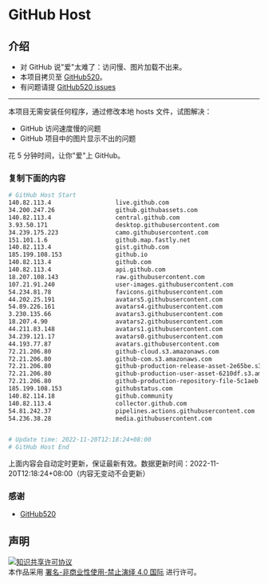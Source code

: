 # GitHub Host
## 介绍
- 对 GitHub 说"爱"太难了：访问慢、图片加载不出来。
- 本项目拷贝至 [GitHub520](https://github.com/521xueweihan/GitHub520)。
- 有问题请提 [GitHub520 issues](https://github.com/521xueweihan/GitHub520/issues/new)

---

本项目无需安装任何程序，通过修改本地 hosts 文件，试图解决：
- GitHub 访问速度慢的问题
- GitHub 项目中的图片显示不出的问题

花 5 分钟时间，让你"爱"上 GitHub。

### 复制下面的内容
```bash
# GitHub Host Start
140.82.113.4                  live.github.com
34.200.247.26                 github.githubassets.com
140.82.113.4                  central.github.com
3.93.50.171                   desktop.githubusercontent.com
34.239.175.223                camo.githubusercontent.com
151.101.1.6                   github.map.fastly.net
140.82.113.4                  gist.github.com
185.199.108.153               github.io
140.82.113.4                  github.com
140.82.113.4                  api.github.com
18.207.108.143                raw.githubusercontent.com
107.21.91.240                 user-images.githubusercontent.com
54.234.81.78                  favicons.githubusercontent.com
44.202.25.191                 avatars5.githubusercontent.com
54.89.226.161                 avatars4.githubusercontent.com
3.230.135.66                  avatars3.githubusercontent.com
18.207.4.90                   avatars2.githubusercontent.com
44.211.83.148                 avatars1.githubusercontent.com
34.239.121.17                 avatars0.githubusercontent.com
44.193.77.87                  avatars.githubusercontent.com
72.21.206.80                  github-cloud.s3.amazonaws.com
72.21.206.80                  github-com.s3.amazonaws.com
72.21.206.80                  github-production-release-asset-2e65be.s3.amazonaws.com
72.21.206.80                  github-production-user-asset-6210df.s3.amazonaws.com
72.21.206.80                  github-production-repository-file-5c1aeb.s3.amazonaws.com
185.199.108.153               githubstatus.com
140.82.114.18                 github.community
140.82.113.4                  collector.github.com
54.81.242.37                  pipelines.actions.githubusercontent.com
54.236.38.28                  media.githubusercontent.com


# Update time: 2022-11-20T12:18:24+08:00
# GitHub Host End

```
上面内容会自动定时更新，保证最新有效。数据更新时间：2022-11-20T12:18:24+08:00（内容无变动不会更新）

### 感谢

- [GitHub520](https://github.com/521xueweihan/GitHub520)

## 声明
<a rel="license" href="https://creativecommons.org/licenses/by-nc-nd/4.0/deed.zh"><img alt="知识共享许可协议" style="border-width: 0" src="https://licensebuttons.net/l/by-nc-nd/4.0/88x31.png"></a><br>本作品采用 <a rel="license" href="https://creativecommons.org/licenses/by-nc-nd/4.0/deed.zh">署名-非商业性使用-禁止演绎 4.0 国际</a> 进行许可。